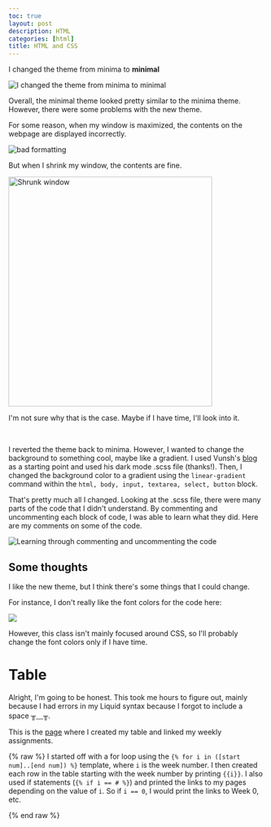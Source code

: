 ```yaml
---
toc: true
layout: post
description: HTML
categories: [html]
title: HTML and CSS
---
```


I changed the theme from minima to **minimal**

![]({{site.baseurl}}/images/minimal_theme.png "I changed the theme from minima to minimal")

Overall, the minimal theme looked pretty similar to the minima theme. However, there were some problems with the new theme. 

For some reason, when my window is maximized, the contents on the webpage are displayed incorrectly.

![]({{site.baseurl}}/images/wack.png "bad formatting")


But when I shrink my window, the contents are fine.

<img src="https://lwu1822.github.io/CSP-fastpages/images/normal.png" alt="Shrunk window" width="400" height="452">



I'm not sure why that is the case. Maybe if I have time, I'll look into it. 

<br>

I reverted the theme back to minima. However, I wanted to change the background to something cool, maybe like a gradient. I used Vunsh's [blog](https://vunsh.github.io/blogging/fastpages/jupyter/darkmode/2022/08/30/22-Darkmode.html) as a starting point and used his dark mode .scss file (thanks!). Then, I changed the background color to a gradient using the `linear-gradient` command within the `html, body, input, textarea, select, button` block. 

That's pretty much all I changed. Looking at the .scss file, there were many parts of the code that I didn't understand. By commenting and uncommenting each block of code, I was able to learn what they did. Here are my comments on some of the code. 

![]({{site.baseurl}}/images/w2-html-css-commented_code_scss.png "Learning through commenting and uncommenting the code")

## Some thoughts

I like the new theme, but I think there's some things that I could change. 

For instance, I don't really like the font colors for the code here:

![]({{site.baseurl}}/images/w2-html-css-bad_code_color.png)

However, this class isn't mainly focused around CSS, so I'll probably change the font colors only if I have time. 

# Table 

Alright, I'm going to be honest. This took me hours to figure out, mainly because I had errors in my Liquid syntax because I forgot to include a space ╥﹏╥.

This is the [page](https://lwu1822.github.io/CSP-fastpages/weekly-work/) where I created my table and linked my weekly assignments. 

{% raw %}
I started off with a for loop using the `{% for i in ([start num]..[end num]) %}` template, where `i` is the week number. I then created each row in the table starting with the week number by printing `{{i}}`. I also used if statements (`{% if i == # %}`) and printed the links to my pages depending on the value of `i`. So if `i == 0`, I would print the links to Week 0, etc. 

{% end raw %}